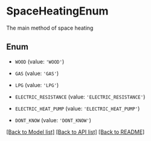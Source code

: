# SpaceHeatingEnum

The main method of space heating

## Enum

* `WOOD` (value: `'WOOD'`)

* `GAS` (value: `'GAS'`)

* `LPG` (value: `'LPG'`)

* `ELECTRIC_RESISTANCE` (value: `'ELECTRIC_RESISTANCE'`)

* `ELECTRIC_HEAT_PUMP` (value: `'ELECTRIC_HEAT_PUMP'`)

* `DONT_KNOW` (value: `'DONT_KNOW'`)

[[Back to Model list]](../README.md#documentation-for-models) [[Back to API list]](../README.md#documentation-for-api-endpoints) [[Back to README]](../README.md)


